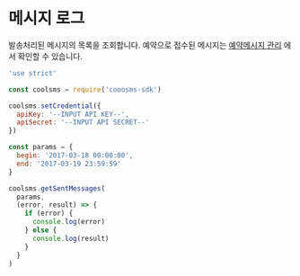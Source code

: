 # 메시지 로그

발송처리된 메시지의 목록을 조회합니다. 예약으로 접수된 메시지는 [예약메시지 관리](undefined-3.md) 에서 확인할 수 있습니다.

```javascript
'use strict'

const coolsms = require('cooosms-sdk')

coolsms.setCredential({
  apiKey: '--INPUT API KEY--',
  apiSecret: '--INPUT API SECRET--'
})

const params = {
  begin: '2017-03-18 00:00:00',
  end: '2017-03-19 23:59:59'
}

coolsms.getSentMessages(
  params,
  (error, result) => {
    if (error) {
      console.log(error)
    } else {
      console.log(result)
    }
  }
)
```

